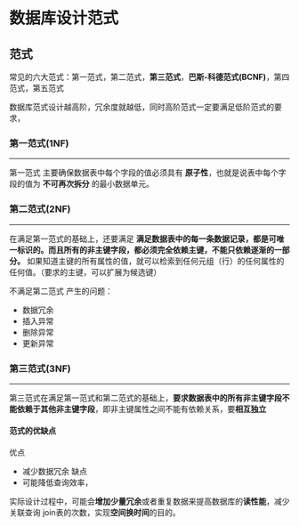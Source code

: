 # 数据库设计范式

## 范式
常见的六大范式：第一范式，第二范式，**第三范式**，**巴斯-科德范式(BCNF)**，第四范式，第五范式

数据库范式设计越高阶，冗余度就越低，同时高阶范式一定要满足低阶范式的要求，  

### 第一范式(1NF)
- - -
第一范式 主要确保数据表中每个字段的值必须具有 **原子性**，也就是说表中每个字段的值为 **不可再次拆分** 的最小数据单元。

### 第二范式(2NF)
- - -
在满足第一范式的基础上，还要满足 **满足数据表中的每一条数据记录，都是可唯一标识的。而且所有的非主键字段，都必须完全依赖主键，不能只依赖逐渐的一部分。**
如果知道主键的所有属性的值，就可以检索到任何元组（行）的任何属性的任何值。（要求的主键，可以扩展为候选键）

不满足第二范式 产生的问题：
* 数据冗余
* 插入异常
* 删除异常
* 更新异常
### 第三范式(3NF)
-- -
第三范式在满足第一范式和第二范式的基础上，**要求数据表中的所有非主键字段不能依赖于其他非主键字段**，即非主键属性之间不能有依赖关系，要**相互独立**


#### 范式的优缺点
优点
* 减少数据冗余
缺点
* 可能降低查询效率，

实际设计过程中，可能会**增加少量冗余**或者重复数据来提高数据库的**读性能**，减少关联查询
join表的次数，实现**空间换时间**的目的。